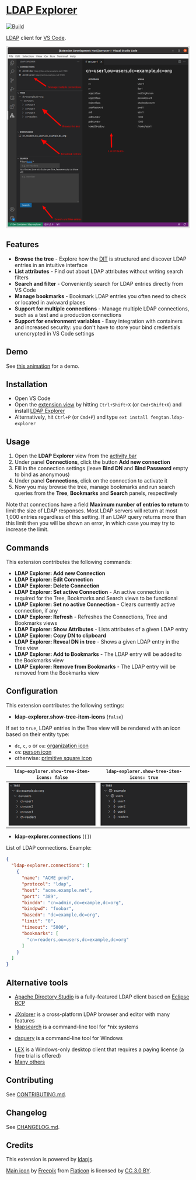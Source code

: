 # [LDAP Explorer](https://marketplace.visualstudio.com/items?itemName=fengtan.ldap-explorer)

[![Build](https://github.com/fengtan/ldap-explorer/actions/workflows/build.yml/badge.svg)](https://github.com/fengtan/ldap-explorer/actions/workflows/build.yml)

[LDAP](https://en.wikipedia.org/wiki/Lightweight_Directory_Access_Protocol) client for [VS Code](https://code.visualstudio.com/).

![Overview](screenshots/overview.png)

## Features

* **Browse the tree** - Explore how the [DIT](https://en.wikipedia.org/wiki/Directory_information_tree) is structured and discover LDAP entries in an intuitive interface
* **List attributes** - Find out about LDAP attributes without writing search filters
* **Search and filter** - Conveniently search for LDAP entries directly from VS Code
* **Manage bookmarks** - Bookmark LDAP entries you often need to check or located in awkward places
* **Support for multiple connections** - Manage multiple LDAP connections, such as a test and a production connections
* **Support for environment variables** - Easy integration with containers and increased security: you don't have to store your bind credentials unencrypted in VS Code settings

## Demo

See [this animation](screenshots/anim.gif) for a demo.

## Installation

* Open VS Code
* Open the [extension view](https://code.visualstudio.com/docs/editor/extension-marketplace) by hitting `Ctrl+Shift+X` (or `Cmd+Shift+X`) and install [LDAP Explorer](https://marketplace.visualstudio.com/items?itemName=fengtan.ldap-explorer)
* Alternatively, hit `Ctrl+P` (or `Cmd+P`) and type `ext install fengtan.ldap-explorer`

## Usage

1. Open the **LDAP Explorer** view from the [activity bar](https://code.visualstudio.com/docs/getstarted/userinterface)
2. Under panel **Connections**, click the button **Add new connection**
3. Fill in the connection settings (leave **Bind DN** and **Bind Password** empty to bind as anonymous)
4. Under panel **Connections**, click on the connection to activate it
5. Now you may browse the tree, manage bookmarks and run search queries from the **Tree**, **Bookmarks** and **Search** panels, respectively

Note that connections have a field **Maximum number of entries to return** to limit the size of LDAP responses. Most LDAP servers will return at most 1,000 entries regardless of this setting. If an LDAP query returns more than this limit then you will be shown an error, in which case you may try to increase the limit.

## Commands

This extension contributes the following commands:

* **LDAP Explorer: Add new Connection**
* **LDAP Explorer: Edit Connection**
* **LDAP Explorer: Delete Connection**
* **LDAP Explorer: Set active Connection** - An active connection is required for the Tree, Bookmarks and Search views to be functional
* **LDAP Explorer: Set no active Connection** - Clears currently active connection, if any
* **LDAP Explorer: Refresh** - Refreshes the Connections, Tree and Bookmarks views
* **LDAP Explorer: Show Attributes** - Lists attributes of a given LDAP entry
* **LDAP Explorer: Copy DN to clipboard**
* **LDAP Explorer: Reveal DN in tree** - Shows a given LDAP entry in the Tree view
* **LDAP Explorer: Add to Bookmarks** - The LDAP entry will be added to the Bookmarks view
* **LDAP Explorer: Remove from Bookmarks** - The LDAP entry will be removed from the Bookmarks view

## Configuration

This extension contributes the following settings:

* **ldap-explorer.show-tree-item-icons** (`false`)

If set to `true`, LDAP entries in the Tree view will be rendered with an icon based on their entity type:
- `dc`, `c`, `o` or `ou`: [organization icon](https://raw.githubusercontent.com/microsoft/vscode-codicons/main/src/icons/organization.svg)
- `cn`: [person icon](https://raw.githubusercontent.com/microsoft/vscode-codicons/main/src/icons/person.svg)
- otherwise: [primitive square icon](https://raw.githubusercontent.com/microsoft/vscode-codicons/main/src/icons/primitive-square.svg)

| `ldap-explorer.show-tree-item-icons: false` | `ldap-explorer.show-tree-item-icons: true` |
|---------------------------------------------|--------------------------------------------|
|![tree without icons](screenshots/configuration.icons.false.png) | ![tree with icons](screenshots/configuration.icons.true.png) |

* **ldap-explorer.connections** (`[]`)

List of LDAP connections. Example:

```json
{
  "ldap-explorer.connections": [
    {
      "name": "ACME prod",
      "protocol": "ldap",
      "host": "acme.example.net",
      "port": "389",
      "binddn": "cn=admin,dc=example,dc=org",
      "bindpwd": "foobar",
      "basedn": "dc=example,dc=org",
      "limit": "0",
      "timeout": "5000",
      "bookmarks": [
        "cn=readers,ou=users,dc=example,dc=org"
      ]
    }
  ]
}
```

## Alternative tools

* [Apache Directory Studio](https://directory.apache.org/studio/) is a fully-featured LDAP client based on [Eclipse RCP](https://wiki.eclipse.org/Rich_Client_Platform)
- [JXplorer](http://jxplorer.org/) is a cross-platform LDAP browser and editor with many features
- [ldapsearch](https://linux.die.net/man/1/) is a command-line tool for *nix systems
* [dsquery](https://learn.microsoft.com/en-us/previous-versions/windows/it-pro/windows-server-2012-r2-and-2012/cc754232(v=ws.11)) is a command-line tool for Windows
- [LEX](http://www.ldapexplorer.com/) is a Windows-only desktop client that requires a paying license (a free trial is offered)
- [Many others](https://en.wikipedia.org/wiki/List_of_LDAP_software)

## Contributing

See [CONTRIBUTING.md](https://github.com/fengtan/ldap-explorer/blob/master/CONTRIBUTING.md).

## Changelog

See [CHANGELOG.md](https://github.com/fengtan/ldap-explorer/blob/master/CHANGELOG.md).

## Credits

This extension is powered by [ldapjs](http://ldapjs.org/).

[Main icon](https://www.flaticon.com/free-icon/hierarchy_4987367) by [Freepik](https://www.freepik.com/) from [Flaticon](https://www.flaticon.com/) is licensed by [CC 3.0 BY](https://creativecommons.org/licenses/by/3.0/).
